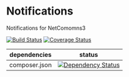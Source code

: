 Notifications
==============

Notifications for NetComomns3

[![Build Status](https://api.travis-ci.org/NetCommons3/Notifications.png?branch=master)](https://travis-ci.org/NetCommons3/Notifications)
[![Coverage Status](https://coveralls.io/repos/NetCommons3/Notifications/badge.png?branch=master)](https://coveralls.io/r/NetCommons3/Notifications?branch=master)

| dependencies  | status |
| ------------- | ------ |
| composer.json | [![Dependency Status](https://www.versioneye.com/user/projects/55cba47ac7d567000c000220/badge.png)](https://www.versioneye.com/user/projects/55cba47ac7d567000c000220) |
